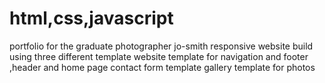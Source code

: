 # html,css,javascript
portfolio for the graduate photographer jo-smith
responsive website 
build using three different template
website template for navigation and footer ,header and home page
contact form template
gallery template for photos
